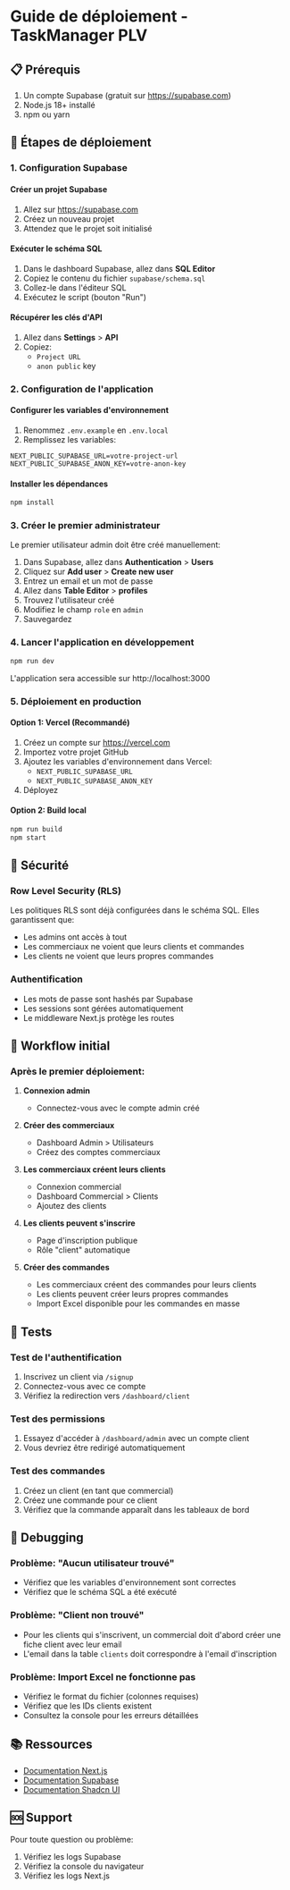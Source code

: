 # Guide de déploiement - TaskManager PLV

## 📋 Prérequis

1. Un compte Supabase (gratuit sur https://supabase.com)
2. Node.js 18+ installé
3. npm ou yarn

## 🚀 Étapes de déploiement

### 1. Configuration Supabase

#### Créer un projet Supabase
1. Allez sur https://supabase.com
2. Créez un nouveau projet
3. Attendez que le projet soit initialisé

#### Exécuter le schéma SQL
1. Dans le dashboard Supabase, allez dans **SQL Editor**
2. Copiez le contenu du fichier `supabase/schema.sql`
3. Collez-le dans l'éditeur SQL
4. Exécutez le script (bouton "Run")

#### Récupérer les clés d'API
1. Allez dans **Settings** > **API**
2. Copiez:
   - `Project URL`
   - `anon public` key

### 2. Configuration de l'application

#### Configurer les variables d'environnement
1. Renommez `.env.example` en `.env.local`
2. Remplissez les variables:

```env
NEXT_PUBLIC_SUPABASE_URL=votre-project-url
NEXT_PUBLIC_SUPABASE_ANON_KEY=votre-anon-key
```

#### Installer les dépendances
```bash
npm install
```

### 3. Créer le premier administrateur

Le premier utilisateur admin doit être créé manuellement:

1. Dans Supabase, allez dans **Authentication** > **Users**
2. Cliquez sur **Add user** > **Create new user**
3. Entrez un email et un mot de passe
4. Allez dans **Table Editor** > **profiles**
5. Trouvez l'utilisateur créé
6. Modifiez le champ `role` en `admin`
7. Sauvegardez

### 4. Lancer l'application en développement

```bash
npm run dev
```

L'application sera accessible sur http://localhost:3000

### 5. Déploiement en production

#### Option 1: Vercel (Recommandé)

1. Créez un compte sur https://vercel.com
2. Importez votre projet GitHub
3. Ajoutez les variables d'environnement dans Vercel:
   - `NEXT_PUBLIC_SUPABASE_URL`
   - `NEXT_PUBLIC_SUPABASE_ANON_KEY`
4. Déployez

#### Option 2: Build local

```bash
npm run build
npm start
```

## 🔐 Sécurité

### Row Level Security (RLS)

Les politiques RLS sont déjà configurées dans le schéma SQL. Elles garantissent que:

- Les admins ont accès à tout
- Les commerciaux ne voient que leurs clients et commandes
- Les clients ne voient que leurs propres commandes

### Authentification

- Les mots de passe sont hashés par Supabase
- Les sessions sont gérées automatiquement
- Le middleware Next.js protège les routes

## 📝 Workflow initial

### Après le premier déploiement:

1. **Connexion admin**
   - Connectez-vous avec le compte admin créé

2. **Créer des commerciaux**
   - Dashboard Admin > Utilisateurs
   - Créez des comptes commerciaux

3. **Les commerciaux créent leurs clients**
   - Connexion commercial
   - Dashboard Commercial > Clients
   - Ajoutez des clients

4. **Les clients peuvent s'inscrire**
   - Page d'inscription publique
   - Rôle "client" automatique

5. **Créer des commandes**
   - Les commerciaux créent des commandes pour leurs clients
   - Les clients peuvent créer leurs propres commandes
   - Import Excel disponible pour les commandes en masse

## 🧪 Tests

### Test de l'authentification
1. Inscrivez un client via `/signup`
2. Connectez-vous avec ce compte
3. Vérifiez la redirection vers `/dashboard/client`

### Test des permissions
1. Essayez d'accéder à `/dashboard/admin` avec un compte client
2. Vous devriez être redirigé automatiquement

### Test des commandes
1. Créez un client (en tant que commercial)
2. Créez une commande pour ce client
3. Vérifiez que la commande apparaît dans les tableaux de bord

## 🐛 Debugging

### Problème: "Aucun utilisateur trouvé"
- Vérifiez que les variables d'environnement sont correctes
- Vérifiez que le schéma SQL a été exécuté

### Problème: "Client non trouvé"
- Pour les clients qui s'inscrivent, un commercial doit d'abord créer une fiche client avec leur email
- L'email dans la table `clients` doit correspondre à l'email d'inscription

### Problème: Import Excel ne fonctionne pas
- Vérifiez le format du fichier (colonnes requises)
- Vérifiez que les IDs clients existent
- Consultez la console pour les erreurs détaillées

## 📚 Ressources

- [Documentation Next.js](https://nextjs.org/docs)
- [Documentation Supabase](https://supabase.com/docs)
- [Documentation Shadcn UI](https://ui.shadcn.com)

## 🆘 Support

Pour toute question ou problème:
1. Vérifiez les logs Supabase
2. Vérifiez la console du navigateur
3. Vérifiez les logs Next.js
